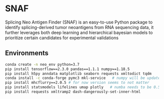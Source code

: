 # SNAF
Splicing Neo Antigen Finder (SNAF) is an easy-to-use Python package to identify splicing-derived tumor neoantigens from RNA sequencing data, it further leverages both deep learning and hierarchical bayesian models to prioritize certain candidates for experimental validations

## Environments

```bash
conda create -n neo_env python=3.7
pip install tensorflow==2.3.0 pandas==1.1.1 numpy==1.18.5
pip install h5py anndata matplotlib seaborn requests xmltodict tqdm
conda install -c conda-forge pymc3 mkl-service   # numpy will be updated to 1.21.3 (seems not, still 1.18.5)
pip install mhcflurry==2.0.5 # for now version seems to not matter
pip install statsmodels lifelines umap plotly   # numba needs to be 0.53
pip install requests xmltramp2 dash-dangerously-set-inner-html
```
